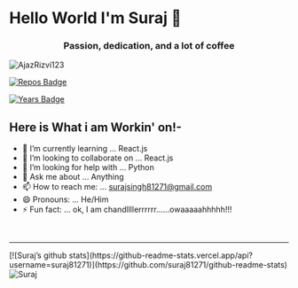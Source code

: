 
# Hello World  I'm Suraj 👾
<h3 align="center">Passion, dedication, and a lot of coffee </h3>
  
  <img src="https://komarev.com/ghpvc/?username=AjazRizvi123" alt="AjazRizvi123" />
  
[![Repos Badge](https://badges.pufler.dev/repos/suraj81271)](https://badges.pufler.dev)

[![Years Badge](https://badges.pufler.dev/years/suraj81271)](https://badges.pufler.dev)
## Here is What i am Workin' on!-


- 🌱 I’m currently learning ... React.js
- 👯 I’m looking to collaborate on ... React.js
- 🤔 I’m looking for help with ... Python
- 💬 Ask me about ... Anything
- 📫 How to reach me: ... surajsingh81271@gmail.com
- 😄 Pronouns: ... He/Him
- ⚡ Fun fact: ... ok, I am chandllllerrrrrr......owaaaaahhhhh!!!
<br>
<hr>
[![Suraj’s github stats](https://github-readme-stats.vercel.app/api?username=suraj81271)](https://github.com/suraj81271/github-readme-stats)
<img align="left" src="https://github-readme-stats.vercel.app/api/top-langs/?username=suraj81271&layout=compact&hide=html" alt="Suraj" />
